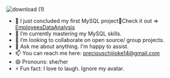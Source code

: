 
![download (1)](https://github.com/OlanikeCJ/OlanikeCJ/assets/171288792/255f537b-1982-4a49-b56c-2959522c0bf3)

- 🔭 I just concluded my first MySQL project🎉Check it out => [EmployeesDataAnalysis](https://github.com/OlanikeCJ/EmployeesDataAnalysis)
- 🌱 I’m currently mastering my MySQL skills.
- 👯 I’m looking to collaborate on open source/ group projects.
- 💬 Ask me about anything. I'm happy to assist.
- 📫 You can reach me here: preciouschijioke14@gmail.com
- 😄 Pronouns: she/her
- ⚡ Fun fact: I love to laugh. Ignore my avatar.

